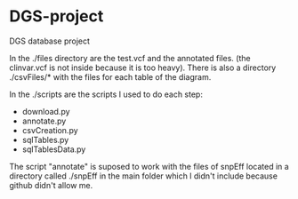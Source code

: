 # DGS-project
DGS database project

In the ./files directory are the test.vcf and the annotated files. (the clinvar.vcf is not inside because it is too heavy). There is also a directory ./csvFiles/* with the files for each table of the diagram.

In the ./scripts are the scripts I used to do each step:
- download.py
- annotate.py
- csvCreation.py
- sqlTables.py
- sqlTablesData.py

The script "annotate" is suposed to work with the files of snpEff located in a directory called ./snpEff in the main folder which I didn't include because github didn't allow me.
